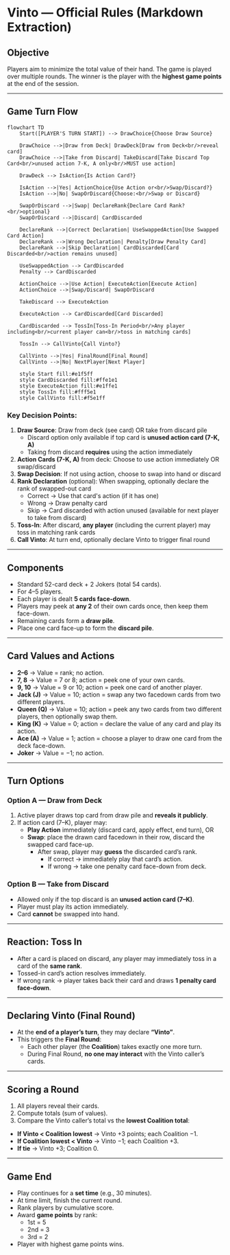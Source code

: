 # Vinto — Official Rules (Markdown Extraction)

## Objective
Players aim to minimize the total value of their hand.
The game is played over multiple rounds.
The winner is the player with the **highest game points** at the end of the session.

---

## Game Turn Flow

```mermaid
flowchart TD
    Start([PLAYER'S TURN START]) --> DrawChoice{Choose Draw Source}

    DrawChoice -->|Draw from Deck| DrawDeck[Draw from Deck<br/>reveal card]
    DrawChoice -->|Take from Discard| TakeDiscard[Take Discard Top Card<br/>unused action 7-K, A only<br/>MUST use action]

    DrawDeck --> IsAction{Is Action Card?}

    IsAction -->|Yes| ActionChoice{Use Action or<br/>Swap/Discard?}
    IsAction -->|No| SwapOrDiscard{Choose:<br/>Swap or Discard}

    SwapOrDiscard -->|Swap| DeclareRank{Declare Card Rank?<br/>optional}
    SwapOrDiscard -->|Discard| CardDiscarded

    DeclareRank -->|Correct Declaration| UseSwappedAction[Use Swapped Card Action]
    DeclareRank -->|Wrong Declaration| Penalty[Draw Penalty Card]
    DeclareRank -->|Skip Declaration| CardDiscarded[Card Discarded<br/>action remains unused]

    UseSwappedAction --> CardDiscarded
    Penalty --> CardDiscarded

    ActionChoice -->|Use Action| ExecuteAction[Execute Action]
    ActionChoice -->|Swap/Discard| SwapOrDiscard

    TakeDiscard --> ExecuteAction

    ExecuteAction --> CardDiscarded[Card Discarded]

    CardDiscarded --> TossIn[Toss-In Period<br/>Any player including<br/>current player can<br/>toss in matching cards]

    TossIn --> CallVinto{Call Vinto?}

    CallVinto -->|Yes| FinalRound[Final Round]
    CallVinto -->|No| NextPlayer[Next Player]

    style Start fill:#e1f5ff
    style CardDiscarded fill:#ffe1e1
    style ExecuteAction fill:#e1ffe1
    style TossIn fill:#fff5e1
    style CallVinto fill:#f5e1ff
```

### Key Decision Points:
1. **Draw Source**: Draw from deck (see card) OR take from discard pile
   - Discard option only available if top card is **unused action card (7-K, A)**
   - Taking from discard **requires** using the action immediately
2. **Action Cards (7-K, A)** from deck: Choose to use action immediately OR swap/discard
3. **Swap Decision**: If not using action, choose to swap into hand or discard
4. **Rank Declaration** (optional): When swapping, optionally declare the rank of swapped-out card
   - Correct → Use that card's action (if it has one)
   - Wrong → Draw penalty card
   - Skip → Card discarded with action unused (available for next player to take from discard)
5. **Toss-In**: After discard, **any player** (including the current player) may toss in matching rank cards
6. **Call Vinto**: At turn end, optionally declare Vinto to trigger final round

---

## Components
- Standard 52-card deck + 2 Jokers (total 54 cards).  
- For 4–5 players.  
- Each player is dealt **5 cards face-down**.  
- Players may peek at **any 2** of their own cards once, then keep them face-down.  
- Remaining cards form a **draw pile**.  
- Place one card face-up to form the **discard pile**.

---

## Card Values and Actions
- **2–6** → Value = rank; no action.  
- **7, 8** → Value = 7 or 8; action = peek one of your own cards.  
- **9, 10** → Value = 9 or 10; action = peek one card of another player.  
- **Jack (J)** → Value = 10; action = swap any two facedown cards from two different players.  
- **Queen (Q)** → Value = 10; action = peek any two cards from two different players, then optionally swap them.  
- **King (K)** → Value = 0; action = declare the value of any card and play its action.  
- **Ace (A)** → Value = 1; action = choose a player to draw one card from the deck face-down.  
- **Joker** → Value = −1; no action.

---

## Turn Options

### Option A — Draw from Deck
1. Active player draws top card from draw pile and **reveals it publicly**.  
2. If action card (7–K), player may:  
   - **Play Action** immediately (discard card, apply effect, end turn), OR  
   - **Swap**: place the drawn card facedown in their row, discard the swapped card face-up.  
     - After swap, player may **guess** the discarded card’s rank.  
       - If correct → immediately play that card’s action.  
       - If wrong → take one penalty card face-down from deck.

### Option B — Take from Discard
- Allowed only if the top discard is an **unused action card (7–K)**.  
- Player must play its action immediately.  
- Card **cannot** be swapped into hand.

---

## Reaction: Toss In
- After a card is placed on discard, any player may immediately toss in a card of the **same rank**.  
- Tossed-in card’s action resolves immediately.  
- If wrong rank → player takes back their card and draws **1 penalty card face-down**.

---

## Declaring Vinto (Final Round)
- At the **end of a player’s turn**, they may declare **“Vinto”**.  
- This triggers the **Final Round**:  
  - Each other player (the **Coalition**) takes exactly one more turn.  
  - During Final Round, **no one may interact** with the Vinto caller’s cards.

---

## Scoring a Round
1. All players reveal their cards.  
2. Compute totals (sum of values).  
3. Compare the Vinto caller’s total vs the **lowest Coalition total**:

- **If Vinto < Coalition lowest** → Vinto +3 points; each Coalition −1.  
- **If Coalition lowest < Vinto** → Vinto −1; each Coalition +3.  
- **If tie** → Vinto +3; Coalition 0.

---

## Game End
- Play continues for a **set time** (e.g., 30 minutes).  
- At time limit, finish the current round.  
- Rank players by cumulative score.  
- Award **game points** by rank:  
  - 1st = 5  
  - 2nd = 3  
  - 3rd = 2  
- Player with highest game points wins.

